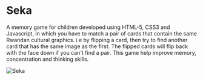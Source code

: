 # Seka
 A memory game for children developed using HTML-5, CSS3 and Javascript, in which you have to match a pair of cards that contain the same Rwandan cultural graphics. i.e by flipping a card, then try to find another card that has the same image as the first. The flipped cards will flip back with the face down if you can't find a pair. This game help improve memory, concentration and thinking skills.
 
 ![Seka](https://i.imgur.com/9b3bY61.jpg)
